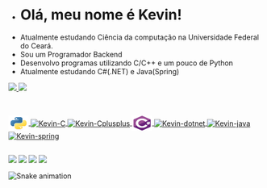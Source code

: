 - # Olá, meu nome é Kevin!
- Atualmente estudando Ciência da computação na Universidade Federal do Ceará.
- Sou um Programador Backend
- Desenvolvo programas utilizando C/C++ e um pouco de Python
- Atualmente estudando C#(.NET) e Java(Spring)

<div>
  <a href="https://github.com/Kevin439560">
  <img height = "180cm" src = "https://github-readme-stats.vercel.app/api?username=Kevin439560&hide=contribs&show_icons=true&theme=gotham"/>
  <img height = "180cm" src = "https://github-readme-stats.vercel.app/api/top-langs/?username=Kevin439560&show_icons=true&theme=gotham"/>  
</div>
  
  ##
  
  <div style="display: inline_block"><br>
  <img align="center" alt="Kevin-Python" height="30" width="40" src="https://raw.githubusercontent.com/devicons/devicon/master/icons/python/python-original.svg">
  <img align="center" alt="Kevin-C" height="30" width="40" src= "https://cdn.jsdelivr.net/gh/devicons/devicon/icons/c/c-original.svg">
  <img align="center" alt="Kevin-Cplusplus" height="30" width="40" src="https://cdn.jsdelivr.net/gh/devicons/devicon/icons/cplusplus/cplusplus-original.svg">
  <img align="center" alt="Kevin-Csharp" height="30" width="40" src="https://raw.githubusercontent.com/devicons/devicon/master/icons/csharp/csharp-original.svg">
  <img align="center" alt="Kevin-dotnet" height="30" width="40" src="https://cdn.jsdelivr.net/gh/devicons/devicon/icons/dotnetcore/dotnetcore-original.svg">
  <img align="center" alt="Kevin-java" height="30" width="40" src="https://cdn.jsdelivr.net/gh/devicons/devicon/icons/java/java-original.svg">
  <img align="center" alt="Kevin-spring" height="30" width="40" src="https://cdn.jsdelivr.net/gh/devicons/devicon/icons/spring/spring-original.svg">

</div>

  ##
  <div>
    <a href = "mailto:kevin.freitas560@gmail.com"><img src="https://img.shields.io/badge/Gmail-D14836?style=for-the-badge&logo=gmail&logoColor=white" target="_blank"></a>
       <a href="https://www.instagram.com/kevin_freitas_sales/" target="_blank"><img src="https://img.shields.io/badge/-Instagram-%23E4405F?style=for-the-badge&logo=instagram&logoColor=white" target="_blank"></a>
    <a href="https://www.linkedin.com/in/kevin-freitas-1814a8236/" target="_blank"><img src="https://img.shields.io/badge/-LinkedIn-%230077B5?style=for-the-badge&logo=linkedin&logoColor=white" target="_blank"></a> 
    <a href="https://www.reddit.com/user/Kevin_439560" target="_blank"><img src="https://img.shields.io/badge/Reddit-FF4500?style=for-the-badge&logo=reddit&logoColor=white"></a> 
  </div>
  
  ![Snake animation](https://github.com/Kevin439560/Kevin439560/blob/output/github-contribution-grid-snake.svg)
  
